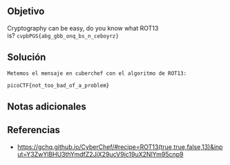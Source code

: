 ## Objetivo
Cryptography can be easy, do you know what ROT13 is? `cvpbPGS{abg_gbb_onq_bs_n_ceboyrz}`
## Solución
```
Metemos el mensaje en cuberchef con el algoritmo de ROT13:

picoCTF{not_too_bad_of_a_problem}
```
## Notas adicionales
## Referencias
- https://gchq.github.io/CyberChef/#recipe=ROT13(true,true,false,13)&input=Y3ZwYlBHU3thYmdfZ2JiX29ucV9ic19uX2NlYm95cnp9